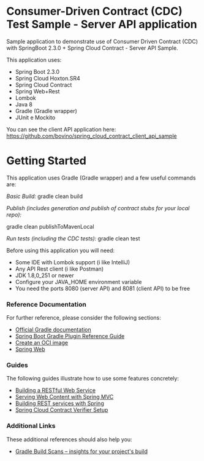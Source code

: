 # Consumer-Driven Contract (CDC) Test Sample - Server API application
Sample application to demonstrate use of Consumer Driven Contract (CDC) with SpringBoot 2.3.0 + Spring Cloud Contract - Server API Sample.

This application uses:

- Spring Boot 2.3.0
- Spring Cloud Hoxton.SR4
- Spring Cloud Contract
- Spring Web+Rest
- Lombok
- Java 8
- Gradle (Gradle wrapper)
- JUnit e Mockito

You can see the client API application here: https://github.com/bovino/spring_cloud_contract_client_api_sample 

# Getting Started
This application uses Gradle (Gradle wrapper) and a few useful commands are:

*Basic Build:* gradle clean build

*Publish (includes generation and publish of contract stubs for your local repo):*

gradle clean publishToMavenLocal

*Run tests (including the CDC tests):*
gradle clean test

Before using this application you will need:

- Some IDE with Lombok support (i like IntelliJ)
- Any API Rest client (i like Postman)
- JDK 1.8,0_251 or newer
- Configure your JAVA_HOME environment variable
- You need the ports 8080 (server API) and 8081 (client API) to be free

### Reference Documentation
For further reference, please consider the following sections:

* [Official Gradle documentation](https://docs.gradle.org)
* [Spring Boot Gradle Plugin Reference Guide](https://docs.spring.io/spring-boot/docs/2.3.0.RELEASE/gradle-plugin/reference/html/)
* [Create an OCI image](https://docs.spring.io/spring-boot/docs/2.3.0.RELEASE/gradle-plugin/reference/html/#build-image)
* [Spring Web](https://docs.spring.io/spring-boot/docs/2.3.0.RELEASE/reference/htmlsingle/#boot-features-developing-web-applications)

### Guides
The following guides illustrate how to use some features concretely:

* [Building a RESTful Web Service](https://spring.io/guides/gs/rest-service/)
* [Serving Web Content with Spring MVC](https://spring.io/guides/gs/serving-web-content/)
* [Building REST services with Spring](https://spring.io/guides/tutorials/bookmarks/)
* [Spring Cloud Contract Verifier Setup](https://cloud.spring.io/spring-cloud-contract/spring-cloud-contract.html#_spring_cloud_contract_verifier_setup)

### Additional Links
These additional references should also help you:

* [Gradle Build Scans – insights for your project's build](https://scans.gradle.com#gradle)


